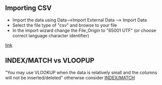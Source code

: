 ## Importing CSV 

- Import the data using Data-->Import External Data --> Import Data
- Select the file type of "csv" and browse to your file
- In the import wizard change the File_Origin to "65001 UTF" (or choose correct language character identifier)

[link](https://stackoverflow.com/a/6488070/)

## INDEX/MATCH vs VLOOPUP

"You may use VLOOKUP when the data is relatively small and the columns will not be inserted/deleted" otherwise consider [INDEX/MATCH](https://www.got-it.ai/solutions/excel-chat/excel-tutorial/vlookup/index-match)
